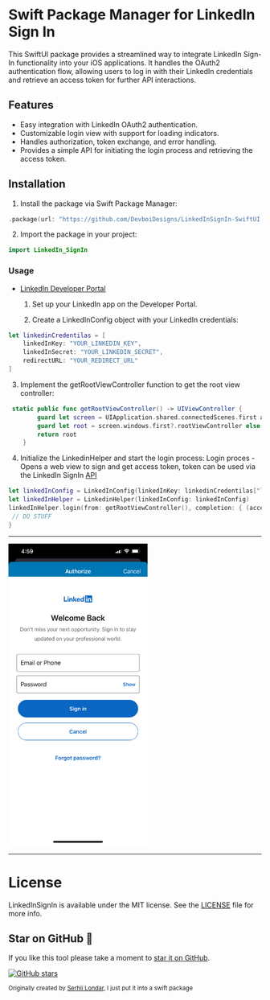 # Swift Package Manager for LinkedIn Sign In

This SwiftUI package provides a streamlined way to integrate LinkedIn Sign-In functionality into your iOS applications. It handles the OAuth2 authentication flow, allowing users to log in with their LinkedIn credentials and retrieve an access token for further API interactions.

## Features

- Easy integration with LinkedIn OAuth2 authentication.
- Customizable login view with support for loading indicators.
- Handles authorization, token exchange, and error handling.
- Provides a simple API for initiating the login process and retrieving the access token.

## Installation

1. Install the package via Swift Package Manager:

```swift
.package(url: "https://github.com/DevboiDesigns/LinkedInSignIn-SwiftUI.git", .upToNextMajor(from: "1.2.0"))
```

2. Import the package in your project:

```swift
import LinkedIn_SignIn
```

### Usage

- [LinkedIn Developer Portal](https://developer.linkedin.com)

  1. Set up your LinkedIn app on the Developer Portal.

  2. Create a LinkedInConfig object with your LinkedIn credentials:

```swift
let linkedinCredentilas = [
    linkedInKey: "YOUR_LINKEDIN_KEY",
    linkedInSecret: "YOUR_LINKEDIN_SECRET",
    redirectURL: "YOUR_REDIRECT_URL"
]
```

3. Implement the getRootViewController function to get the root view controller:

```swift
 static public func getRootViewController() -> UIViewController {
        guard let screen = UIApplication.shared.connectedScenes.first as? UIWindowScene else { return .init() }
        guard let root = screen.windows.first?.rootViewController else { return .init() }
        return root
    }
```

4. Initialize the LinkedinHelper and start the login process:
   Login proces - Opens a web view to sign and get access token, token can be used via the LinkedIn SignIn [API](https://developer.linkedin.com)

```swift
let linkedInConfig = LinkedInConfig(linkedInKey: linkedinCredentilas["linkedInKey"]!, linkedInSecret: linkedinCredentilas["linkedInSecret"]!, redirectURL: linkedinCredentilas["redirectURL"]!)
let linkedInHelper = LinkedinHelper(linkedInConfig: linkedInConfig)
linkedInHelper.login(from: getRootViewController(), completion: { (accessToken) in
 // DO STUFF
}
```

---

<img src="img/signin.PNG"  height="600">

---

# License

LinkedInSignIn is available under the MIT license. See the [LICENSE](LICENSE) file for more info.

## Star on GitHub 🤩

If you like this tool please take a moment to
[star it on GitHub](https://github.com/devboidesigns/LinkedInSignIn-SwiftUI).

[![GitHub stars](https://img.shields.io/github/stars/devboidesigns/LinkedInSignIn-SwiftUI?style=social)](https://github.com/devboidesigns/LinkedInSignIn-SwiftUI#start-of-content)

<sup>Originally created by [Serhii Londar](https://github.com/serhii-londar/LinkedInSignIn), I just put it into a swift package</sup>

